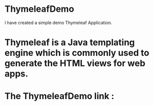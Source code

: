 # ThymeleafDemo 

I have created a simple demo Thymeleaf Application.

# Thymeleaf is a Java templating engine which is commonly used to generate the HTML views for web apps.

# The ThymeleafDemo link :
